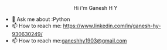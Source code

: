 <center>Hi i'm Ganesh H Y</center>


- 💬 Ask me about :Python
- 📫 How to reach me: https://www.linkedin.com/in/ganesh-hy-930630249/
- 📫 How to reach me:ganeshhy1903@gmail.com

